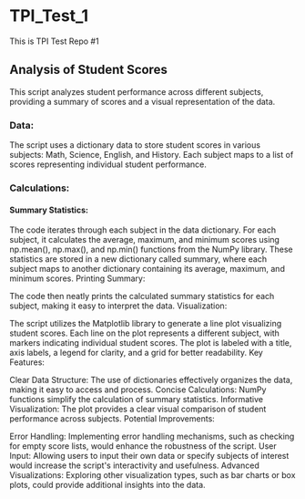 # TPI_Test_1
This is TPI Test Repo #1

## Analysis of Student Scores
This script analyzes student performance across different subjects, providing a summary of scores and a visual representation of the data.

### Data:

The script uses a dictionary data to store student scores in various subjects: Math, Science, English, and History. Each subject maps to a list of scores representing individual student performance.

### Calculations:

#### Summary Statistics:

The code iterates through each subject in the data dictionary.
For each subject, it calculates the average, maximum, and minimum scores using np.mean(), np.max(), and np.min() functions from the NumPy library.
These statistics are stored in a new dictionary called summary, where each subject maps to another dictionary containing its average, maximum, and minimum scores.
Printing Summary:

The code then neatly prints the calculated summary statistics for each subject, making it easy to interpret the data.
Visualization:

The script utilizes the Matplotlib library to generate a line plot visualizing student scores.
Each line on the plot represents a different subject, with markers indicating individual student scores.
The plot is labeled with a title, axis labels, a legend for clarity, and a grid for better readability.
Key Features:

Clear Data Structure: The use of dictionaries effectively organizes the data, making it easy to access and process.
Concise Calculations: NumPy functions simplify the calculation of summary statistics.
Informative Visualization: The plot provides a clear visual comparison of student performance across subjects.
Potential Improvements:

Error Handling: Implementing error handling mechanisms, such as checking for empty score lists, would enhance the robustness of the script.
User Input: Allowing users to input their own data or specify subjects of interest would increase the script's interactivity and usefulness.
Advanced Visualizations: Exploring other visualization types, such as bar charts or box plots, could provide additional insights into the data.